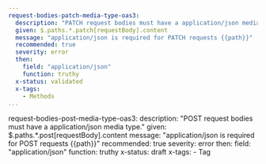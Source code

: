 ```yaml
--- 
request-bodies-patch-media-type-oas3: 
  description: "PATCH request bodies must have a application/json media type."
  given: $.paths.*.patch[requestBody].content
  message: "application/json is required for PATCH requests {{path}}"
  recommended: true
  severity: error
  then: 
    field: "application/json"
    function: truthy
  x-status: validated
  x-tags:
    - Methods  
...
```

request-bodies-post-media-type-oas3: 
  description: "POST request bodies must have a application/json media type."
  given: $.paths.*.post[requestBody].content
  message: "application/json is required for POST requests {{path}}"
  recommended: true
  severity: error
  then: 
    field: "application/json"
    function: truthy
  x-status: draft
  x-tags:
    - Tag 
